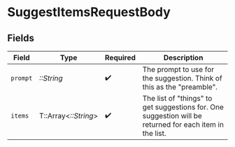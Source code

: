 # SuggestItemsRequestBody


## Fields

| Field                                                                                                   | Type                                                                                                    | Required                                                                                                | Description                                                                                             |
| ------------------------------------------------------------------------------------------------------- | ------------------------------------------------------------------------------------------------------- | ------------------------------------------------------------------------------------------------------- | ------------------------------------------------------------------------------------------------------- |
| `prompt`                                                                                                | *::String*                                                                                              | :heavy_check_mark:                                                                                      | The prompt to use for the suggestion. Think of this as the "preamble".                                  |
| `items`                                                                                                 | T::Array<*::String*>                                                                                    | :heavy_check_mark:                                                                                      | The list of "things" to get suggestions for. One suggestion will be returned for each item in the list. |
